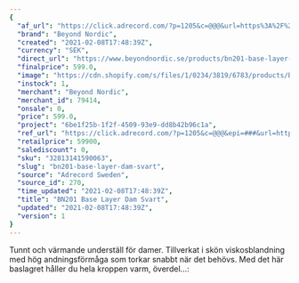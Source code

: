 ```yaml
---
{
  "af_url": "https://click.adrecord.com/?p=1205&c=@@@&url=https%3A%2F%2Fwww.beyondnordic.se%2Fproducts%2Fbn201-base-layer-dam-svart",
  "brand": "Beyond Nordic",
  "created": "2021-02-08T17:48:39Z",
  "currency": "SEK",
  "direct_url": "https://www.beyondnordic.se/products/bn201-base-layer-dam-svart",
  "finalprice": 599.0,
  "image": "https://cdn.shopify.com/s/files/1/0234/3819/6783/products/BN201_336b88b2-95f6-4bf6-93e4-ba5859902e38_2048x2048.png",
  "instock": 1,
  "merchant": "Beyond Nordic",
  "merchant_id": 79414,
  "onsale": 0,
  "price": 599.0,
  "project": "6be1f25b-1f2f-4509-93e9-dd8b42b96c1a",
  "ref_url": "https://click.adrecord.com/?p=1205&c=@@@&epi=###&url=https%3A%2F%2Fwww.beyondnordic.se%2Fproducts%2Fbn201-base-layer-dam-svart",
  "retailprice": 59900,
  "salediscount": 0,
  "sku": "32813141590063",
  "slug": "bn201-base-layer-dam-svart",
  "source": "Adrecord Sweden",
  "source_id": 270,
  "time_updated": "2021-02-08T17:48:39Z",
  "title": "BN201 Base Layer Dam Svart",
  "updated": "2021-02-08T17:48:39Z",
  "version": 1
}
---
```


Tunnt och värmande underställ för damer. Tillverkat i skön viskosblandning med hög andningsförmåga som torkar snabbt när det behövs.
Med det här baslagret håller du hela kroppen varm, överdel…:
